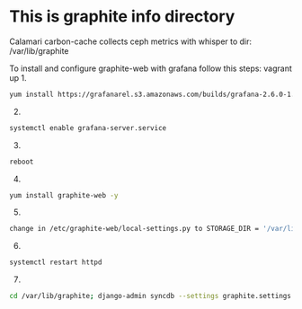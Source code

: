 # This is graphite info directory

Calamari carbon-cache collects ceph metrics with whisper to dir: /var/lib/graphite

To install and configure graphite-web with grafana follow this steps:
vagrant up
1. 
```sh
yum install https://grafanarel.s3.amazonaws.com/builds/grafana-2.6.0-1.x86_64.rpm
```
2. 
```sh
systemctl enable grafana-server.service
```
3. 
```sh
reboot
```
4. 
```sh
yum install graphite-web -y
```
5. 
```sh 
change in /etc/graphite-web/local-settings.py to STORAGE_DIR = '/var/lib/graphite'
```
6. 
```sh
systemctl restart httpd
```
7. 
```sh
cd /var/lib/graphite; django-admin syncdb --settings graphite.settings
```
